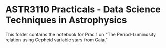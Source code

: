 # ASTR3110 Practicals - Data Science Techniques in Astrophysics

This folder contains the notebook for Prac 1 on "The Period-Luminosity relation using Cepheid variable stars from Gaia."
